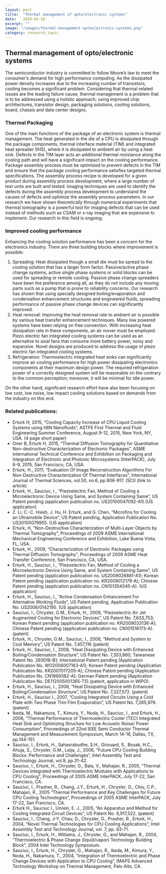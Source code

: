 ```yaml
---
layout: post
title:  "Thermal management of opto/electronic systems"
date:   2018-01-16
excerpt: ""
image: "/images/thermal-management-optoelectronic-systems.png"
category: research_topic
---
```


## Thermal management of opto/electronic systems
The semiconductor industry is committed to follow Moore’s law to meet the consumer’s demand for high performance computing.  As the dissipated power density increases due to the increasing number of transistors, cooling becomes a significant problem.  Considering that thermal related issues are the leading failure cause, thermal management is a problem that is to be addressed using a holistic approach; using improved chip architectures, transistor design, packaging solutions, cooling solutions, board, chassis and data center designs. 

### Thermal Packaging

One of the main functions of the package of an electronic system is thermal management.  The heat generated in the die of a CPU is dissipated through the package components, thermal interface material (TIM) and integrated heat spreader (IHS), where it is dissipated to ambient air by using a heat sink.  Defects in the TIM layer acts an additional thermal resistance along the cooling path and will have a significant impact on the cooling performance.  Package assembly process must be optimized to prevent defects in the TIM and ensure that the package cooling performance satisfies targeted thermal specifications.  The assembly process recipe is developed for a given product during assembly process development, where a large number of test units are built and tested.  Imaging techniques are used to identify the defects during the assembly process development to understand the causes of defects and optimize the assembly process parameters.  In our research we have shown theoretically through numerical experiments that thermal tomography is a powerful tool for imaging defects that can be used instead of methods such as CSAM or x-ray imaging that are expensive to implement.  Our research in this field is ongoing. 

### Improved cooling performance

Enhancing the cooling solution performance has been a concern for the electronics industry.  There are three building blocks where improvement is possible: 

1. Spreading:  Heat dissipated though a small die must be spread to the cooling solution that has a larger form factor.  Passive/active phase change systems, active single phase systems or solid blocks can be used for spreading or remote cooling.  Passive phase change spreaders have been the preference among all, as they do not include any moving parts such as a pump that is prone to reliability concerns.  Our research has shown that using specially designed boiling/evaporation and condensation enhancement structures and engineered fluids, spreading performance of passive phase change devices can significantly improved. 
1. Heat removal:  Improving the heat removal rate to ambient air is possible by various heat transfer enhancement techniques.  Many low powered systems have been relying on free convection.  With increasing heat dissipation rate in these components, an air mover must be employed.  Piezo electric fan integrated cooling systems can be used as an alternative to axial fans that consume more battery power, noisy and expansive.  Novel designs are produced to address the usage of piezo electric fan integrated cooling systems. 
1. Refrigeration:  Thermoelectric integrated heat sinks can significantly improve air cooling performance for high power dissipating electronics components at their maximum design power.  The required refrigeration power of a correctly designed system will be reasonable on the contrary to the common perception; moreover, it will be minimal for idle power. 

On the other hand, significant research effort have also been focusing on low cost, low noise, low impact cooling solutions based on demands from the industry on this end. 

### Related publications:

- Erturk H, 2015, “Cooling Capacity Increase of CPU Liquid Cooling Systems using hBN Nanofluids”, ASTFE First Thermal and Fluid Engineering Summer Conference, August 9-12, 2015, New York, NY, USA. (4 page short paper)
- Oner B, Erturk H, 2015, “Thermal Diffusion Tomography for Quantitative Non-destructive Characterization of Electronic Packages”, ASME International Technical Conference and Exhibition on Packaging and Integration of Electronic and Photonic Microsystems (InterPACK), July 6-9, 2015, San Francisco, CA, USA.
- Erturk, H., 2011, “Evaluation Of Image Reconstruction Algorithms For Non-Destructive Characterization Of Thermal Interfaces”, International Journal of Thermal Sciences, vol.50, no.6, pp.906-917.  (SCI) (link to article)
- Erturk, H., Sauciuc, I., “Piezoelectric Fan, Method of Cooling a Microelectronic Device Using Same, and System Containing Same”, US Patent pending (application publication no. US20100047092-A1).(US application)
- Z. Li, C.-C. Hsieh, J. Hu, H. Erturk, and G. Chen, “Microfins for Cooling an Ultramobile Device”, US Patent pending, Application Publication No. US20100079955.  (US application)
- Erturk, H, “Non-Destructive Characterization of Multi-Layer Objects by Thermal Tomography”, Proceedings of 2009 ASME International Mechanical Engineering Conference and Exhibition, Lake Buena Vista, FL, USA. 
- Erturk, H., 2009, “Characterization of Electronic Packages using Thermal Diffusion Tomography”, Proceedings of 2009 ASME Heat Transfer Conference, San Francisco, CA, USA.
- Erturk, H., Sauciuc, I., “Piezoelectric Fan, Method of Cooling a Microelectronic Device Using Same, and System Containing Same”, US Patent pending (application publication no. US2009026881-A1); Korean Patent pending (application publication no. KR2009012179-A); Chinese Patent pending (application publication no. CN101354045-A). (US application)
- Erturk, H., Sauciuc, I., “Active Condensation Enhancement For Alternative Working Fluids”, US Patent pending, Application Publication No. US2008/0142195. (US application)
- Sauciuc, I., Chrysler, G.M., Erturk, H., 2009, “Piezoelectric Air Jet Augmented Cooling for Electronic Devices”, US Patent No. 7,633,753; Korean Patent pending (application publication no. KR2009033136-A); Chinese Patent pending (application publication no. CN101516173-A). (patent)
- Erturk, H., Chrysler, G.M., Sauciuc, I., 2008, “Method and System to Cool Memory”, US Patent No. 7,457,116 (patent)
- Erturk, H., Sauciuc, I., 2008, “Heat Dissipating Device with Enhanced Boiling/Condensation Structure”, US Patent No. 7,353,860; Taiwanese Patent No. 293018-B1; International Patent pending (Application Publication No. WO2006007163-A1); Korean Patent pending (Application Publication No. KR2007017205-A); Chinese Patent pending (Application Publication No. CN1969382-A); German Patent pending (Application Publication No. DE112005001365-T5).(patent, application in WIPO).
- Erturk, H., Sauciuc, I., 2008, “Heat Dissipating Device with Enhanced Boiling/Condensation Structure”, US Patent No. 7,327,572.  (patent)
- Erturk, H., Sauciuc I., 2007, “Cooling Integrated Circuits Using a Cold Plate with Two Phase Thin Film Evaporation”, US Patent No. 7,265,979. (patent)
- Ikeda, M., Nakamura, T., Kimura, Y., Noda, H., Sauciuc, I., and Erturk, H., 2006, “Thermal Performance of Thermoelectric Cooler (TEC) Integrated Heat Sink and Optimizing Structure for Low Acoustic Noise/ Power Consumption”, Proceedings of 22nd IEEE Semi Conductor Thermal Management and Measurement Symposium, March 14-16, Dallas, TX, pp.144-151.
- Sauciuc, I., Erturk, H., Sahasrabudhe, S.H., Girouard, S., Bosak, H.C., Ahuja, S., Chrysler, G.M., Leija, J., 2006, “Future CPU Cooling Building Blocks: Performance and Challenges”, Intel Assembly Test and Technology Journal, vol.9, pp.31-42.
- Sauciuc, I., Erturk, H., Chrysler, G., Bala, V., Mahajan, R., 2005, “Thermal Devices Integrated with Thermoelectric Modules with Applications to CPU Cooling”, Proceedings of 2005 ASME InterPACK, July 17-22, San Francisco, CA.
- Sauciuc, I., Prasher, R., Chang, J.Y., Erturk, H., Chrysler, G., Chiu, C.P., Mahajan, R., 2005 “Thermal Performance and Key Challenges for Future CPU Cooling Technologies”, Proceedings of 2005 ASME InterPACK, July 17-22, San Francisco, CA.
- Erturk H., Sauciuc I., Unrein, E. J., 2005, “An Apparatus and Method for Cooling Integrated Circuit Devices”, US Patent No. 6,917,522. (patent)
- Sauciuc, I., Chang, J-Y, Chau, D., Chrysler, G., Prasher, R., Erturk, H., 2004, “Novel Thermal Technologies for CPU Cooling Applications”, Intel Assembly Test and Technology Journal, vol. 7, pp. 63-71.
- Sauciuc, I., Erturk, H., Williams, J., Chrysler, G., and Mahajan, R., 2004, “Thermoelectric & Phase Change (liquid/vapor) Technology Building Block”, 2004 Intel Technology Symposium.
- Sauciuc, I., Erturk, H., Chrysler, G., Mahajan, R., Ikeda, M., Kimura, Y., Noda, H., Nakamura, T., 2004, “Integration of Thermoelectric and Phase Change Devices with Application to CPU Cooling”, IMAPS Advanced Technology Workshop on Thermal Management, Palo Alto, CA. 

